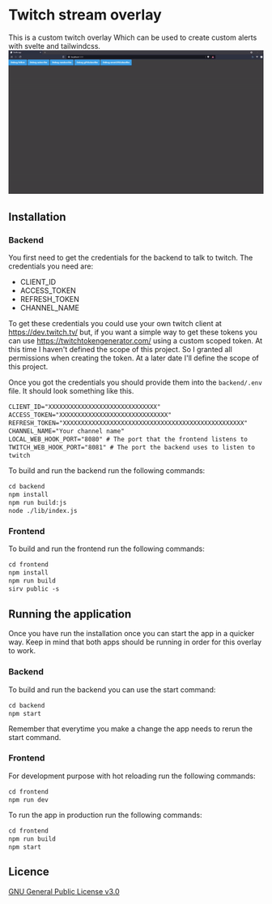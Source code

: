 # Twitch stream overlay
This is a custom twitch overlay Which can be used to create custom alerts with svelte and tailwindcss.
![OverlayExample](overlayExample.gif)

## Installation
### Backend
You first need to get the credentials for the backend to talk to twitch. The credentials you need are: 
- CLIENT_ID
- ACCESS_TOKEN
- REFRESH_TOKEN
- CHANNEL_NAME

To get these credentials you could use your own twitch client at https://dev.twitch.tv/ but, if you want a simple way to get these tokens you can use https://twitchtokengenerator.com/ using a custom scoped token. At this time I haven't defined the scope of this project. So I granted all permissions when creating the token. At a later date I'll define the scope of this project.

Once you got the credentials you should provide them into the `backend/.env` file. It should look something like this.
```dotenv
CLIENT_ID="XXXXXXXXXXXXXXXXXXXXXXXXXXXXXX"
ACCESS_TOKEN="XXXXXXXXXXXXXXXXXXXXXXXXXXXXXX"
REFRESH_TOKEN="XXXXXXXXXXXXXXXXXXXXXXXXXXXXXXXXXXXXXXXXXXXXXXXXXX"
CHANNEL_NAME="Your channel name"
LOCAL_WEB_HOOK_PORT="8080" # The port that the frontend listens to
TWITCH_WEB_HOOK_PORT="8081" # The port the backend uses to listen to twitch
```

To build and run the backend run the following commands:
```shell
cd backend
npm install
npm run build:js
node ./lib/index.js
```
### Frontend
To build and run the frontend run the following commands:
```shell
cd frontend
npm install
npm run build
sirv public -s
```

## Running the application
Once you have run the installation once you can start the app in a quicker way. Keep in mind that both apps should be running in order for this overlay to work.
### Backend 
To build and run the backend you can use the start command:
```shell
cd backend
npm start
```
Remember that everytime you make a change the app needs to rerun the start command.

### Frontend
For development purpose with hot reloading run the following commands:
```shell
cd frontend
npm run dev 
```

To run the app in production run the following commands:
```shell
cd frontend
npm run build
npm start
```

## Licence
[GNU General Public License v3.0](Licence)